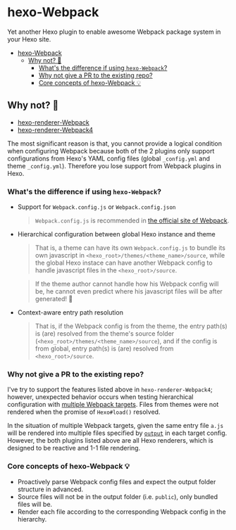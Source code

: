 # hexo-Webpack
Yet another Hexo plugin to enable awesome Webpack package system in your Hexo site.

- [hexo-Webpack](#hexo-webpack)
  - [Why not? 🤔](#why-not-%F0%9F%A4%94)
    - [What's the difference if using `hexo-Webpack`?](#whats-the-difference-if-using-hexo-webpack)
    - [Why not give a PR to the existing repo?](#why-not-give-a-pr-to-the-existing-repo)
    - [Core concepts of hexo-Webpack 💡](#core-concepts-of-hexo-webpack-%F0%9F%92%A1)

## Why not? 🤔
- [hexo-renderer-Webpack](https://github.com/briangonzalez/hexo-renderer-webpack)
- [hexo-renderer-Webpack4](https://github.com/segayuu/hexo-renderer-webpack)

The most significant reason is that, you cannot provide a logical condition when configuring Webpack because both of the 2 plugins only support configurations from Hexo's YAML config files (global `_config.yml` and theme `_config.yml`).
Therefore you lose support from Webpack plugins in Hexo.

### What's the difference if using `hexo-Webpack`?
- Support for `Webpack.config.js` or `Webpack.config.json`
  > `Webpack.config.js` is recommended in [the official site of Webpack](https://webpack.js.org/configuration/).
- Hierarchical configuration between global Hexo instance and theme
  > That is, a theme can have its own `Webpack.config.js` to bundle its own javascript in `<hexo_root>/themes/<theme_name>/source`, while the global Hexo instace can have another Webpack config to handle javascript files in the `<hexo_root>/source`.

  > If the theme author cannot handle how his Webpack config will be, he cannot even predict where his javascript files will be after generated! 🤣

- Context-aware entry path resolution
  > That is, if the Webpack config is from the theme, the entry path(s) is (are) resolved from the theme's source folder (`<hexo_root>/themes/<theme_name>/source`), and if the config is from global, entry path(s) is (are) resolved from `<hexo_root>/source`.

### Why not give a PR to the existing repo?
I've try to support the features listed above in `hexo-renderer-Webpack4`; however, unexpected behavior occurs when testing hierarchical configuration with [multiple Webpack targets](https://webpack.js.org/configuration/configuration-types/#exporting-multiple-configurations). Files from themes were not rendered when the promise of `Hexo#load()` resolved.

In the situation of multiple Webpack targets, given the same entry file `a.js` will be rendered into multiple files specified by [`output`](https://webpack.js.org/configuration/output/) in each target config. However, the both plugins listed above are all Hexo renderers, which is designed to be reactive and 1-1 file rendering.

### Core concepts of hexo-Webpack 💡
- Proactively parse Webpack config files and expect the output folder structure in advanced.
- Source files will not be in the output folder (i.e. `public`), only bundled files will be.
- Render each file according to the corresponding Webpack config in the hierarchy.